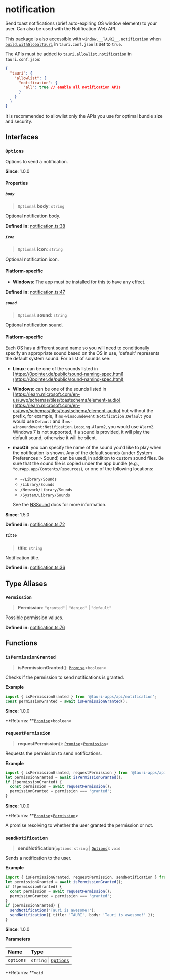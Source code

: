 # notification

Send toast notifications (brief auto-expiring OS window element) to your user.
Can also be used with the Notification Web API.

This package is also accessible with `window.__TAURI__.notification` when [`build.withGlobalTauri`](https://tauri.app/v1/api/config/#buildconfig.withglobaltauri) in `tauri.conf.json` is set to `true`.

The APIs must be added to [`tauri.allowlist.notification`](https://tauri.app/v1/api/config/#allowlistconfig.notification) in `tauri.conf.json`:
```json
{
  "tauri": {
    "allowlist": {
      "notification": {
        "all": true // enable all notification APIs
      }
    }
  }
}
```
It is recommended to allowlist only the APIs you use for optimal bundle size and security.

## Interfaces

### `Options`

Options to send a notification.

**Since**: 1.0.0

#### Properties

##### `body`

> `Optional` **body**: `string`

Optional notification body.

**Defined in:** [notification.ts:38](https://github.com/tauri-apps/tauri/blob/50a3d17/tooling/api/src/notification.ts#L38)

##### `icon`

> `Optional` **icon**: `string`

Optional notification icon.

#### Platform-specific

- **Windows**: The app must be installed for this to have any effect.

**Defined in:** [notification.ts:47](https://github.com/tauri-apps/tauri/blob/50a3d17/tooling/api/src/notification.ts#L47)

##### `sound`

> `Optional` **sound**: `string`

Optional notification sound.

#### Platform-specific

Each OS has a different sound name so you will need to conditionally specify an appropriate sound
based on the OS in use, 'default' represents the default system sound. For a list of sounds see:
- **Linux**: can be one of the sounds listed in [https://0pointer.de/public/sound-naming-spec.html](https://0pointer.de/public/sound-naming-spec.html)
- **Windows**: can be one of the sounds listed in [https://learn.microsoft.com/en-us/uwp/schemas/tiles/toastschema/element-audio](https://learn.microsoft.com/en-us/uwp/schemas/tiles/toastschema/element-audio)
  but without the prefix, for example, if `ms-winsoundevent:Notification.Default` you would use `Default` and
  if `ms-winsoundevent:Notification.Looping.Alarm2`, you would use `Alarm2`.
  Windows 7 is not supported, if a sound is provided, it will play the default sound, otherwise it will be silent.
- **macOS**: you can specify the name of the sound you'd like to play when the notification is shown.
Any of the default sounds (under System Preferences > Sound) can be used, in addition to custom sound files.
Be sure that the sound file is copied under the app bundle (e.g., `YourApp.app/Contents/Resources`), or one of the following locations:
  - `~/Library/Sounds`
  - `/Library/Sounds`
  - `/Network/Library/Sounds`
  - `/System/Library/Sounds`

  See the [NSSound](https://developer.apple.com/documentation/appkit/nssound) docs for more information.

**Since**: 1.5.0

**Defined in:** [notification.ts:72](https://github.com/tauri-apps/tauri/blob/50a3d17/tooling/api/src/notification.ts#L72)

##### `title`

>  **title**: `string`

Notification title.

**Defined in:** [notification.ts:36](https://github.com/tauri-apps/tauri/blob/50a3d17/tooling/api/src/notification.ts#L36)

## Type Aliases

### `Permission`

>  **Permission**: `"granted"` \| `"denied"` \| `"default"`

Possible permission values.

**Defined in:** [notification.ts:76](https://github.com/tauri-apps/tauri/blob/50a3d17/tooling/api/src/notification.ts#L76)

## Functions

### `isPermissionGranted`

> **isPermissionGranted**(): [`Promise`]( https://developer.mozilla.org/docs/Web/JavaScript/Reference/Global_Objects/Promise )<`boolean`\>

Checks if the permission to send notifications is granted.

**Example**

```typescript
import { isPermissionGranted } from '@tauri-apps/api/notification';
const permissionGranted = await isPermissionGranted();
```

**Since**: 1.0.0

**Returns: **[`Promise`]( https://developer.mozilla.org/docs/Web/JavaScript/Reference/Global_Objects/Promise )<`boolean`\>

### `requestPermission`

> **requestPermission**(): [`Promise`]( https://developer.mozilla.org/docs/Web/JavaScript/Reference/Global_Objects/Promise )<[`Permission`](notification.md#permission)\>

Requests the permission to send notifications.

**Example**

```typescript
import { isPermissionGranted, requestPermission } from '@tauri-apps/api/notification';
let permissionGranted = await isPermissionGranted();
if (!permissionGranted) {
  const permission = await requestPermission();
  permissionGranted = permission === 'granted';
}
```

**Since**: 1.0.0

**Returns: **[`Promise`]( https://developer.mozilla.org/docs/Web/JavaScript/Reference/Global_Objects/Promise )<[`Permission`](notification.md#permission)\>

A promise resolving to whether the user granted the permission or not.

### `sendNotification`

> **sendNotification**(`options`: `string` \| [`Options`](notification.md#options)): `void`

Sends a notification to the user.

**Example**

```typescript
import { isPermissionGranted, requestPermission, sendNotification } from '@tauri-apps/api/notification';
let permissionGranted = await isPermissionGranted();
if (!permissionGranted) {
  const permission = await requestPermission();
  permissionGranted = permission === 'granted';
}
if (permissionGranted) {
  sendNotification('Tauri is awesome!');
  sendNotification({ title: 'TAURI', body: 'Tauri is awesome!' });
}
```

**Since**: 1.0.0

**Parameters**

| Name | Type |
| :------ | :------ |
| `options` | `string` \| [`Options`](notification.md#options) |

**Returns: **`void`
